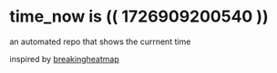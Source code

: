 # time_now is (( 1726909200540 ))

an automated repo that shows the currnent time

inspired by [breakingheatmap](https://github.com/breakingheatmap/breakingheatmap)